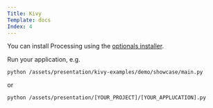 ```yaml
---
Title: Kivy
Template: docs
Index: 4
---
```


You can install Processing using the [optionals installer](#install-optional-stuff).

Run your application, e.g.

<pre class="command-line" data-prompt="~$"><code class="language-bash">python /assets/presentation/kivy-examples/demo/showcase/main.py</code></pre>

or

<pre class="command-line" data-prompt="~$"><code class="language-bash">python /assets/presentation/[YOUR_PROJECT]/[YOUR_APPLUCATION].py</code></pre>